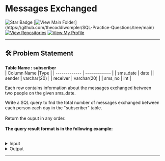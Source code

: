 # Messages Exchanged
![Star Badge](https://img.shields.io/static/v1?label=%F0%9F%8C%9F&message=If%20Useful&style=style=flat&color=BC4E99)
[![View Main Folder](https://img.shields.io/badge/View-Main_Folder-971901?)](https://github.com/thecoddiwompler/SQL-Practice-Questions/tree/main)
[![View Repositories](https://img.shields.io/badge/View-My_Repositories-blue?logo=GitHub)](https://github.com/thecoddiwompler?tab=repositories)
[![View My Profile](https://img.shields.io/badge/View-My_Profile-green?logo=GitHub)](https://github.com/thecoddiwompler)

---

## 🛠️ Problem Statement


  <b>Table Name : subscriber</b>
</br>
|  Column Name  |Type |
| ------------- | ------------- |
| sms_date  | date  |
| sender  | varchar(20)  |
| receiver  | varchar(20) |
| sms_no  | int  |

Each row contains information about the messages exchanged between two people on the given sms_date.


Write a SQL query to fnd the total number of messages exchanged between each person each day in the "subscriber" table.
</br>
</br>
Return the ouput in any order. <br><br>
<b>The query result format is in the following example:  </b>
</br>
</br>

 <details>
<summary>
Input
</summary>
<br>

<b>Table Name : subscriber</b>

| sms_date   | sender   | receiver | sms_no |
|------------|----------|----------|--------|
| 2020-04-01   | Avinash  | Vibhor   | 10     |
| 2020-04-01   | Vibhor   | Avinash  | 20     |
| 2020-04-01   | Avinash  | Pawan    | 30     |
| 2020-04-01   | Pawan    | Avinash  | 20     |
| 2020-04-01   | Vibhor   | Pawan    | 5      |
| 2020-04-01   | Pawan    | Vibhor   | 8      |
| 2020-04-01   | Vibhor   | Deepak   | 50     |


</details>

<details>
<summary>
Output
</summary>
<br>

| sms_date   | p1       | p2      | total_sms |
|------------|----------|---------|-----------|
| 2020-04-01 | Deepak  | Avinash  | 0        |
| 2020-04-01 | Pawan  | Avinash   | 50        |
| 2020-04-01 | Pawan  | Deepak  | 0         |
| 2020-04-01 | Vibhor    | Avinash  | 30        |
| 2020-04-01 | Vibhor    | Deepak  | 50         |
| 2020-04-01 | Vibhor   | Pawan  | 13       |


</details>

---
